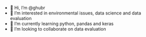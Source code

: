 - 👋 Hi, I’m @ghubr
- 👀 I’m interested in environmental issues, data science and data evaluation
- 🌱 I’m currently learning python, pandas and keras
- 💞️ I’m looking to collaborate on data evaluation

<!---
ghubr/ghubr is a ✨ special ✨ repository because its `README.md` (this file) appears on your GitHub profile.
You can click the Preview link to take a look at your changes.
--->
